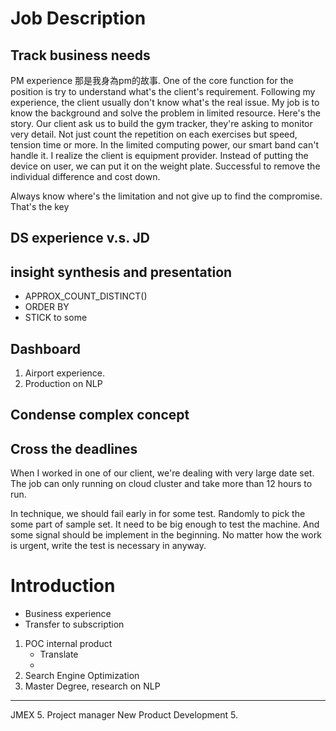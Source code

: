 # Job Description
## Track business needs
PM experience
那是我身為pm的故事. One of the core function for the position is try to understand what's the client's requirement.  Following my experience, the client usually don't know what's the real issue. My job is to know the background and solve the problem in limited resource. Here's the story. Our client ask us to build the gym tracker, they're asking to monitor very detail. Not just count the repetition on each exercises but speed, tension time or more. In the limited computing power, our smart band can't handle it. I realize the client is equipment provider. Instead of putting the device on user, we can put it on the weight plate. Successful to remove the individual difference and cost down. 

Always know where's the limitation and not give up to find the compromise. That's the key


##  DS experience v.s. JD

## insight synthesis and presentation
- APPROX_COUNT_DISTINCT()
- ORDER BY
- STICK to some 
## Dashboard
1. Airport experience. 
2. Production on NLP
## Condense complex concept
## Cross the deadlines
When I worked in one of our client, we're dealing with very large date set.  The job can only running on cloud cluster and take more than 12 hours to run. 

In technique, we should fail early in for some test. Randomly to pick the some part of sample set. It need to be big enough to test the machine. And some signal should be implement in the beginning.  No matter how the work is urgent, write the test is necessary in anyway.  


# Introduction
- Business experience
- Transfer to subscription


1. POC internal product
	- Translate
	-
3. Search Engine Optimization
4. Master Degree, research on NLP
------------------
JMEX
5. Project manager 
New Product Development
5.
<!--stackedit_data:
eyJoaXN0b3J5IjpbMzA3MzIyODIsMTg2MzY3MDMsLTgxNzk4OD
EzMCwtMTAwMzc5NTM3NSwyNDEyNzA3MjAsMjk5OTU2NTYyLC0x
ODAyMzA5OTczXX0=
-->